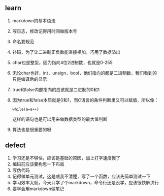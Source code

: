 ## learn

1. markdown的基本语法

2. 写日志，修改记得用时间做版本号

3. 命名要规范

4. 补码，为了让二进制正负数能直接相加，巧用了数据溢出

5. char也是整型，因为指向4位2进制数，也就是0-255

6. 无论char也好，int，unsign，bool，他们指向的都是二进制数，我们看到的只是编译后的显示

7. true和false内部指向的应该就是二进制的0和1

8. 因为true和false本质就是0和1，而C语言的条件判断里又可以赋值，所以像：

   `while(a=a++)`

   这样的语句也是可以用来做数据类型的最大值判断

9. 算法也是很重要的呀

## defect

1. 学习还是不够快，应该是基础的原因，加上打字速度慢了
2. 编码前应该要构思一下布局
3. 写伪代码
4. 记得做单元测试，这是啥我不清楚，写了一个函数，应该先简单测试一下
5. 学习效率太低，今天只学了个markdown，命令行还是没学，应该很快解决行
6. 要学会用markdown做笔记